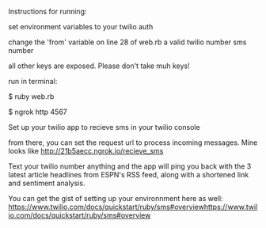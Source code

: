 Instructions for running:


set environment variables to your twilio auth

change the 'from' variable on line 28 of web.rb a valid twilio number sms number

all other keys are exposed. Please don't take muh keys!

run in terminal: 

  $ ruby web.rb
  
  $ ngrok http 4567
  
  
Set up your twilio app to recieve sms in your twilio console 
  
from there, you can set the request url to process incoming messages. Mine looks like http://21b5aecc.ngrok.io/recieve_sms   
  
  
Text your twilio number anything and the app will ping you back with the 3 latest article headlines from ESPN's RSS feed, along with a shortened link and sentiment analysis.


You can get the gist of setting up your environnment here as well: https://www.twilio.com/docs/quickstart/ruby/sms#overviewhttps://www.twilio.com/docs/quickstart/ruby/sms#overview

